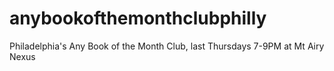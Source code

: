 # anybookofthemonthclubphilly
Philadelphia's Any Book of the Month Club, last Thursdays 7-9PM at Mt Airy Nexus
